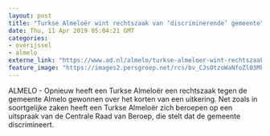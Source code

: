 ```yaml
---
layout: post
title: "Turkse Almeloër wint rechtszaak van ‘discriminerende’ gemeente"
date: Thu, 11 Apr 2019 05:04:21 GMT
categories: 
- overijssel 
- almelo 
externe_link: "https://www.ad.nl/almelo/turkse-almeloer-wint-rechtszaak-van-discriminerende-gemeente~a24a07f3/"
feature_image: "https://images2.persgroep.net/rcs/bv_CJsOtzoWaNfoZl03Mkn3ND48/diocontent/145185419/_fitwidth/400/?appId=21791a8992982cd8da851550a453bd7f&quality=0.7"
---
```


ALMELO - Opnieuw heeft een Turkse Almeloër een rechtszaak tegen de gemeente Almelo gewonnen over het korten van een uitkering. Net zoals in soortgelijke zaken heeft een Turkse Almeloër zich beroepen op een uitspraak van de Centrale Raad van Beroep, die stelt dat de gemeente discrimineert.
